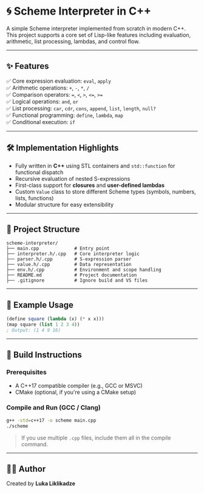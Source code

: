 # 🌀 Scheme Interpreter in C++

A simple Scheme interpreter implemented from scratch in modern C++. This project supports a core set of Lisp-like features including evaluation, arithmetic, list processing, lambdas, and control flow.

---

## ✨ Features

✅ Core expression evaluation: `eval`, `apply`  
✅ Arithmetic operations: `+`, `-`, `*`, `/`  
✅ Comparison operators: `=`, `<`, `>`, `<=`, `>=`  
✅ Logical operations: `and`, `or`  
✅ List processing: `car`, `cdr`, `cons`, `append`, `list`, `length`, `null?`  
✅ Functional programming: `define`, `lambda`, `map`  
✅ Conditional execution: `if`

---

## 🛠️ Implementation Highlights

- Fully written in **C++** using STL containers and `std::function` for functional dispatch  
- Recursive evaluation of nested S-expressions  
- First-class support for **closures** and **user-defined lambdas**  
- Custom `Value` class to store different Scheme types (symbols, numbers, lists, functions)  
- Modular structure for easy extensibility

---

## 📂 Project Structure

```
scheme-interpreter/
├── main.cpp             # Entry point
├── interpreter.h/.cpp   # Core interpreter logic
├── parser.h/.cpp        # S-expression parser
├── value.h/.cpp         # Data representation
├── env.h/.cpp           # Environment and scope handling
├── README.md            # Project documentation
├── .gitignore           # Ignore build and VS files
```

---

## 🧪 Example Usage

```scheme
(define square (lambda (x) (* x x)))
(map square (list 1 2 3 4))
; Output: (1 4 9 16)
```

---

## 🧱 Build Instructions

### Prerequisites

- A C++17 compatible compiler (e.g., GCC or MSVC)
- CMake (optional, if you're using a CMake setup)

### Compile and Run (GCC / Clang)

```bash
g++ -std=c++17 -o scheme main.cpp
./scheme
```

> If you use multiple `.cpp` files, include them all in the compile command.

---

## 🙋‍♂️ Author

Created by **Luka Liklikadze**
